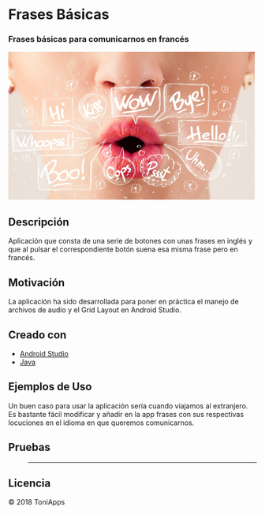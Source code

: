 # Frases Básicas
### Frases básicas para comunicarnos en francés

<img src="https://github.com/Antonio1138/Frases_basicas/blob/master/Speech-Bubbles.jpg" alt="notes"
  width="500" height="300"/>

## Descripción
Aplicación que consta de una serie de botones con unas frases en inglés y que al pulsar el correspondiente botón suena esa misma frase pero en francés.

## Motivación
La aplicación ha sido desarrollada para poner en práctica el manejo de archivos de audio y el Grid Layout en Android Studio.

## Creado con
- [Android Studio](https://developer.android.com/studio/)
- [Java](https://www.java.com/es/download/)


## Ejemplos de Uso
Un buen caso para usar la aplicación sería cuando viajamos al extranjero. Es bastante fácil modificar y añadir en la app frases con sus respectivas locuciones en el idioma en que queremos comunicarnos.

## Pruebas
>------


## Licencia
:copyright: 2018 ToniApps
